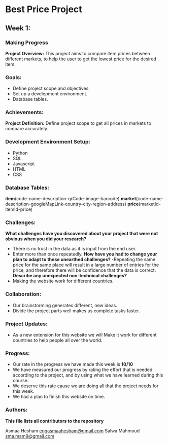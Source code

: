 # Best Price Project
## Week 1: 
### Making Progress
**Project Overview:**
This project aims to compare item prices between different markets, to help the user to get the lowest price for the desired item.

### Goals:
- Define project scope and objectives.
- Set up a development environment.
- Database tables.

### Achievements:
**Project Definition:**
Define project scope to get all prices in markets to compare accurately.

### Development Environment Setup:
- Python
- SQL
- Javascript
- HTML
- CSS

### Database Tables:
**item**(code-name-description-qrCode-image-barcode)
**market**(code-name-description-googleMapLink-country-city-region-address)
**price**(marketId-itemId-price)

### Challenges:
**What challenges have you discovered about your project that were not obvious when you did your research?**
- There is no trust in the data as it is input from the end user. 
- Enter more than once repeatedly.
**How have you had to change your plan to adapt to these unearthed challenges?**
-Repeating the same price for the same place will result in a large number of entries for the price, and therefore there will be confidence that the data is correct.
**Describe any unexpected non-technical challenges?**
- Making the website work for different countries.

### Collaboration:
- Our brainstorming generates different, new ideas.
- Divide the project parts well makes us complete tasks faster.

### Project Updates:
- As a new extension for this website we will Make it work for different countries to help people all over the world.

### Progress:
- Our rate in the progress we have made this week is  **10/10**
- We have measured our progress by rating the effort that is needed according to the project, and by using what we have learned during this course.
- We deserve this rate cause we are doing all that the project needs for this week.
- We had a plan to finish this website on time.

### Authors:
**This file lists all contributors to the repository**

Asmaa Hesham <engasmaahesham@gmail.com>
Salwa Mahmoud <sma.mam9@gmail.com>
	
